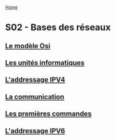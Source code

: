 [Home](https://github.com/Addleo/TSSR/tree/main)  
# S02 - Bases des réseaux  
## [Le modèle Osi](https://github.com/Addleo/TSSR/tree/Le_mod%C3%A8le_OSI)  
## [Les unités informatiques](https://github.com/Addleo/TSSR/tree/Les_unit%C3%A9s_informatiques)  
## [L'addressage IPV4](https://github.com/Addleo/TSSR/tree/L_adressage_IPv4)  
## [La communication](https://github.com/Addleo/TSSR/tree/La_communication)  
## [Les premières commandes](https://github.com/Addleo/TSSR/tree/Les_premi%C3%A8res_commandes)  
## [L'addressage IPV6](https://github.com/Addleo/TSSR/tree/L_adressage_IPv6)  
